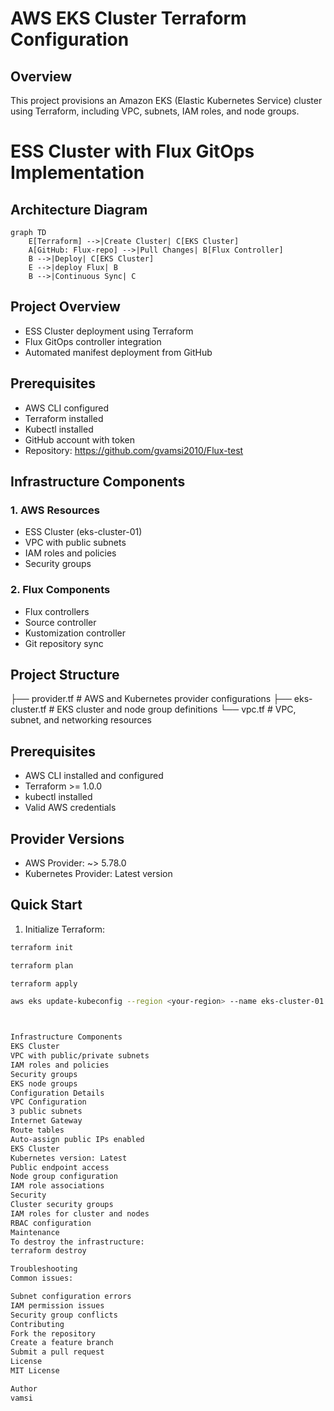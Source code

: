# AWS EKS Cluster Terraform Configuration

## Overview
This project provisions an Amazon EKS (Elastic Kubernetes Service) cluster using Terraform, including VPC, subnets, IAM roles, and node groups.

# ESS Cluster with Flux GitOps Implementation

## Architecture Diagram
```mermaid
graph TD
    E[Terraform] -->|Create Cluster| C[EKS Cluster]
    A[GitHub: Flux-repo] -->|Pull Changes| B[Flux Controller]
    B -->|Deploy| C[EKS Cluster]
    E -->|deploy Flux| B
    B -->|Continuous Sync| C
```

## Project Overview
- ESS Cluster deployment using Terraform
- Flux GitOps controller integration
- Automated manifest deployment from GitHub

## Prerequisites
- AWS CLI configured
- Terraform installed
- Kubectl installed
- GitHub account with token
- Repository: https://github.com/gvamsi2010/Flux-test

## Infrastructure Components
### 1. AWS Resources
- ESS Cluster (eks-cluster-01)
- VPC with public subnets
- IAM roles and policies
- Security groups

### 2. Flux Components
- Flux controllers
- Source controller
- Kustomization controller
- Git repository sync

## Project Structure
├── provider.tf # AWS and Kubernetes provider configurations ├── eks-cluster.tf # EKS cluster and node group definitions └── vpc.tf # VPC, subnet, and networking resources
## Prerequisites
- AWS CLI installed and configured
- Terraform >= 1.0.0
- kubectl installed
- Valid AWS credentials

## Provider Versions
- AWS Provider: ~> 5.78.0
- Kubernetes Provider: Latest version

## Quick Start
1. Initialize Terraform:
```bash
terraform init

terraform plan

terraform apply

aws eks update-kubeconfig --region <your-region> --name eks-cluster-01



Infrastructure Components
EKS Cluster
VPC with public/private subnets
IAM roles and policies
Security groups
EKS node groups
Configuration Details
VPC Configuration
3 public subnets
Internet Gateway
Route tables
Auto-assign public IPs enabled
EKS Cluster
Kubernetes version: Latest
Public endpoint access
Node group configuration
IAM role associations
Security
Cluster security groups
IAM roles for cluster and nodes
RBAC configuration
Maintenance
To destroy the infrastructure:
terraform destroy

Troubleshooting
Common issues:

Subnet configuration errors
IAM permission issues
Security group conflicts
Contributing
Fork the repository
Create a feature branch
Submit a pull request
License
MIT License

Author
vamsi